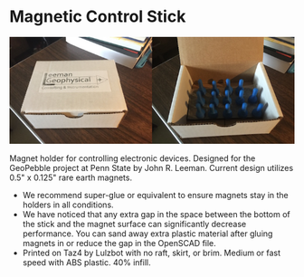 # Magnetic Control Stick

![](photos/product_image.jpg)

Magnet holder for controlling electronic devices. Designed for the
GeoPebble project at Penn State by John R. Leeman. Current design utilizes
0.5" x 0.125" rare earth magnets.

* We recommend super-glue or equivalent to ensure magnets stay in
the holders in all conditions.
* We have noticed that any extra gap in the space between the
bottom of the stick and the magnet surface can significantly decrease
performance. You can sand away extra plastic material after gluing magnets in
or reduce the gap in the OpenSCAD file.
* Printed on Taz4 by Lulzbot with no raft, skirt, or brim. Medium or fast
speed with ABS plastic. 40% infill.
